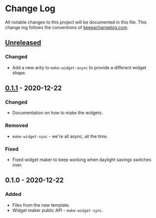 # Change Log
All notable changes to this project will be documented in this file. This change log follows the conventions of [keepachangelog.com](http://keepachangelog.com/).

## [Unreleased]
### Changed
- Add a new arity to `make-widget-async` to provide a different widget shape.

## [0.1.1] - 2020-12-22
### Changed
- Documentation on how to make the widgets.

### Removed
- `make-widget-sync` - we're all async, all the time.

### Fixed
- Fixed widget maker to keep working when daylight savings switches over.

## 0.1.0 - 2020-12-22
### Added
- Files from the new template.
- Widget maker public API - `make-widget-sync`.

[Unreleased]: https://github.com/your-name/brave/compare/0.1.1...HEAD
[0.1.1]: https://github.com/your-name/brave/compare/0.1.0...0.1.1
